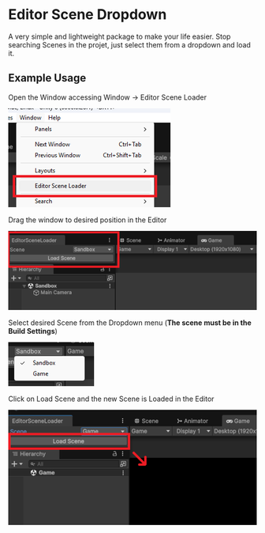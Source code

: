 # Editor Scene Dropdown

A very simple and lightweight package to make your life easier.
Stop searching Scenes in the projet, just select them from a dropdown and load it.

## Example Usage

Open the Window accessing Window -> Editor Scene Loader

![Example_00.png](Example_00.png "Open Editor using Window -&gt; Editor Scene Loader")

Drag the window to desired position in the Editor

![Example_01.png](Example_01.png)

Select desired Scene from the Dropdown menu (**The scene must be in the Build Settings**)

![Example_Image02](Example_02.png)

Click on Load Scene and the new Scene is Loaded in the Editor

![Example_Image03.png](Example_03.png)
